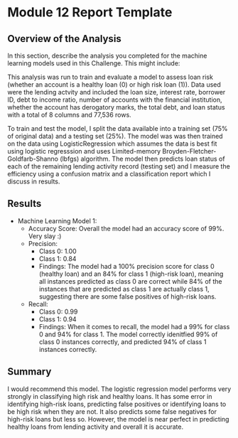 # Module 12 Report Template

## Overview of the Analysis

In this section, describe the analysis you completed for the machine learning models used in this Challenge. This might include:

This analysis was run to train and evaluate a model to assess loan risk (whether an account is a healthy loan (0) or high risk loan (1)). Data used were the lending actvity and included the loan size, interest rate, borrower ID, debt to income ratio, number of accounts with the financial institution, whether the account has derogatory marks, the total debt, and loan status with a total of 8 columns and 77,536 rows. 

To train and test the model, I split the data available into a training set (75% of original data) and a testing set (25%). The model was was then trained on the data using LogisticRegression which assumes the data is best fit using logistic regresssion and uses Limited-memory Broyden-Fletcher-Goldfarb-Shanno (lbfgs) algorithm. The model then predicts loan status of each of the remaining lending activity record (testing set) and I measure the efficiency using a confusion matrix and a classification report which I discuss in results. 

## Results

* Machine Learning Model 1:
    * Accuracy Score: Overall the model had an accuracy score of 99%. Very slay :) 
    * Precision: 
        * Class 0: 1.00
        * Class 1: 0.84
        * Findings: The model had a 100% precision score for class 0 (healthy loan) and an 84% for class 1 (high-risk loan), meaning all instances predicted as class 0 are correct while 84% of the instances that are predicted as class 1 are actually class 1, suggesting there are some false positives of high-risk loans. 
    * Recall: 
        * Class 0: 0.99
        * Class 1: 0.94
        * Findings: When it comes to recall, the model had a 99% for class 0 and 94% for class 1. The model correctly idenitfied 99% of class 0 instances correctly, and predicted 94% of class 1 instances correctly. 

## Summary

I would recommend this model. The logistic regression model performs very strongly in classifying high risk and healthy loans. It has some error in identifying high-risk loans, predicting false positives or identifying loans to be high risk when they are not. It also predicts some false negatives for high-risk loans but less so. However, the model is near perfect in predicting healthy loans from lending activity and overall it is accurate.


